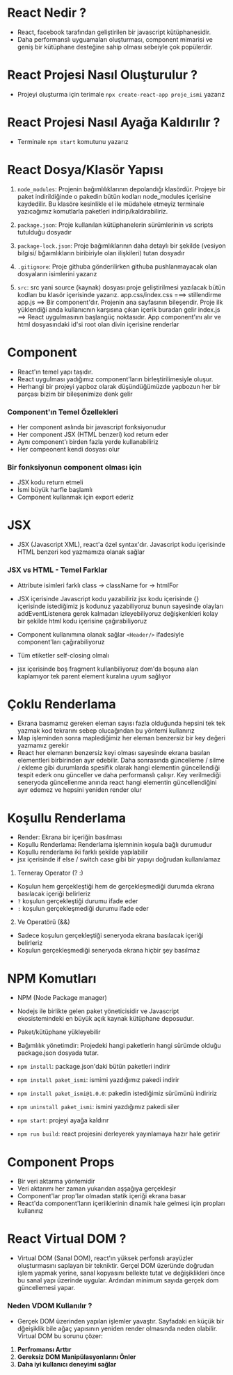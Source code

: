 # React Nedir ?

- React, facebook tarafından geliştirilen bir javascript kütüphanesidir.
- Daha performanslı uyguamaları oluşturması, component mimarisi ve geniş bir kütüphane desteğine sahip olması sebeiyle çok popülerdir.

# React Projesi Nasıl Oluşturulur ?

- Projeyi oluşturma için terimale `npx create-react-app proje_ismi` yazarız

# React Projesi Nasıl Ayağa Kaldırılır ?

- Terminale `npm start` komutunu yazarız

# React Dosya/Klasör Yapısı

1. `node_modules`: Projenin bağımlılıklarının depolandığı klasördür. Projeye bir paket indirildiğinde o pakedin bütün kodları node_modules içerisine kaydedilir. Bu klasöre kesinlikle el ile müdahele etmeyiz terminale yazıcağımız komutlarla paketleri indirip/kaldırabiliriz.

2. `package.json`: Proje kullanılan kütüphanelerin sürümlerinin vs scripts tutulduğu dosyadır

3. `package-lock.json`: Proje bağımlıklarının daha detaylı bir şekilde (vesiyon bilgisi/ bğaımlıkların biribiriyle olan ilişkileri) tutan dosyadır

4. `.gitignore`: Proje githuba gönderilirken githuba pushlanmayacak olan dosyaların isimlerini yazarız

5. `src`: src yani source (kaynak) dosyası proje geliştirilmesi yazılacak bütün kodları bu klasör içerisinde yazarız.
   app.css/index.css ===> stillendirme
   app.js ==> Bir component'dır. Projenin ana sayfasının bileşendir. Proje ilk yüklendiği anda kullanıcnın karşısına çıkan içerik buradan gelir
   index.js ==> React uygulmasının başlangüç noktasıdır. App component'ını alır ve html dosyasındaki id'si root olan divin içerisine renderlar

# Component

- React'ın temel yapı taşıdır.
- React uygulması yadığımız component'ların birleştirilimesiyle oluşur.
- Herhangi bir projeyi yapboz olarak düşündüğümüzde yapbozun her bir parçası bizim bir bileşenimize denk gelir

### Component'ın Temel Özellekleri

- Her component aslında bir javascript fonksiyonudur
- Her component JSX (HTML benzeri) kod return eder
- Aynı component'ı birden fazla yerde kullanabiliriz
- Her compeonent kendi dosyası olur

### Bir fonksiyonun component olması için

- JSX kodu return etmeli
- İsmi büyük harfle başlamlı
- Component kullanmak için export ederiz

# JSX

- JSX (Javascript XML), react'a özel syntax'dır. Javascript kodu içerisinde HTML benzeri kod yazmamıza olanak sağlar

### JSX vs HTML - Temel Farklar

- Attribute isimleri farklı
  class -> className
  for -> htmlFor

- JSX içerisinde Javascript kodu yazabiliriz
  jsx kodu içerisinde {} içerisinde istediğimiz js kodunuz yazabiliyoruz
  bunun sayesinde olayları addEventListenera gerek kalmadan izleyebiliyoruz
  değişkenkleri kolay bir şekilde html kodu içerisine çağırabiliyoruz

- Component kullanımına olanak sağlar
  `<Header/>` ifadesiyle component'ları çağırabiliyoruz

- Tüm etiketler self-closing olmalı

- jsx içerisinde boş fragment kullanbiliyoruz
  dom'da boşuna alan kaplamıyor
  tek parent element kuralına uyum sağlıyor

# Çoklu Renderlama

- Ekrana basmamız gereken eleman sayısı fazla olduğunda hepsini tek tek yazmak kod tekrarını sebep olucağından bu yöntemi kullanırız
- Map işleminden sonra maplediğimiz her eleman benzersiz bir key değeri yazmamız gerekir
- React her elemanın benzersiz keyi olması sayesinde ekrana basılan elementleri birbirinden ayır edebilir. Daha sonrasında güncelleme / silme / ekleme gibi durumlarda spesifik olarak hangi elementin güncellendiği tespit ederk onu günceller ve daha performanslı çalışır. Key verilmediği seneryoda güncellenme anında react hangi elementin güncellendiğini ayır edemez ve hepsini yeniden render olur

# Koşullu Renderlama

- Render: Ekrana bir içeriğin basılması
- Koşullu Renderlama: Renderlama işlemninin koşula bağlı durumudur
- Koşullu renderlama iki farklı şekilde yapılabilir
- jsx içerisinde if else / switch case gibi bir yapıyı doğrudan kullanılamaz

1. Terneray Operator (? :)

- Koşulun hem gerçekleştiği hem de gerçekleşmediği durumda ekrana basılacak içeriği belirleriz
- `?` koşulun gerçekleştiği durumu ifade eder
- `:` koşulun gerçekleşmediği durumu ifade eder

2. Ve Operatörü (&&)

- Sadece koşulun gerçekleştiği seneryoda ekrana basılacak içeriği belirleriz
- Koşulun gerçekleşmediği seneryoda ekrana hiçbir şey basılmaz

# NPM Komutları

- NPM (Node Package manager)
- Nodejs ile birlikte gelen paket yöneticisidir ve Javascript ekosistemindeki en büyük açık kaynak kütüphane deposudur.
- Paket/kütüphane yükleyebilir
- Bağımlılık yönetimdir: Projedeki hangi paketlerin hangi sürümde olduğu package.json dosyada tutar.

- `npm install`: package.json'daki bütün paketleri indirir
- `npm install paket_ismi`: ismimi yazdığımız pakedi indirir
- `npm install paket_ismi@1.0.0`: pakedin istediğimiz sürümünü indiririz
- `npm uninstall paket_ismi`: ismini yazdığımız pakedi siler
- `npm start`: projeyi ayağa kaldırır
- `npm run build`: react projesini derleyerek yayınlamaya hazır hale getirir

# Component Props

- Bir veri aktarma yöntemidir
- Veri aktarımı her zaman yukarıdan aşşağıya gerçekleşir
- Component'lar prop'lar olmadan statik içeriği ekrana basar
- React'da component'ların içeriiklerinin dinamik hale gelmesi için propları kullanırız

# React Virtual DOM ?

- Virtual DOM (Sanal DOM), react'ın yüksek perfonslı arayüzler oluşturmasını saplayan bir tekniktir. Gerçel DOM üzeründe doğrudan işlem yapmak yerine, sanal kopyasını bellekte tutat ve değişiklikleri önce bu sanal yapı üzerinde uygular. Ardından minimum sayıda gerçek dom güncellemesi yapar.

### Neden VDOM Kullanılır ?

- Gerçek DOM üzerinden yapılan işlemler yavaştır. Sayfadaki en küçük bir dğeişiklik bile ağaç yapısının yeniden render olmasında neden olabilir. Virtual DOM bu sorunu çözer:

1. **Perfromansı Arttır**
2. **Gereksiz DOM Manipülasyonlarını Önler**
3. **Daha iyi kullanıcı deneyimi sağlar**
